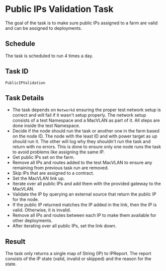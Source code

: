 # Public IPs Validation Task

The goal of the task is to make sure public IPs assigned to a farm are valid and can be assigned to deployments.

## Schedule

The task is scheduled to run 4 times a day.

## Task ID

`PublicIPValidation`

## Task Details

- The task depends on `Networkd` ensuring the proper test network setup is correct and will fail if it wasn't setup properly. The network setup consists of a test Namespace and a MacVLAN as part of it. All steps are done inside the test Namespace.
- Decide if the node should run the task or another one in the farm based on the node ID. The node with the least ID and with power target as up should run it. The other will log why they shouldn't run the task and return with no errors. This is done to ensure only one node runs the task to avoid problems like assigning the same IP.
- Get public IPs set on the farm.
- Remove all IPs and routes added to the test MacVLAN to ensure any remaining from previous task run are removed.
- Skip IPs that are assigned to a contract.
- Set the MacVLAN link up.
- Iterate over all public IPs and add them with the provided gateway to the MacVLAN.
- Validate the IP by querying an external source that return the public IP for the node.
- If the public IP returned matches the IP added in the link, then the IP is valid. Otherwise, it is invalid.
- Remove all IPs and routes between each IP to make them available for other deployments.
- After iterating over all public IPs, set the link down.

## Result

The task only returns a single map of String (IP) to IPReport. The report consists of the IP state (valid, invalid or skipped) and the reason for the state.

